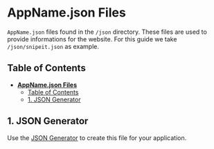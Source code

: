 # **AppName<span></span>.json Files**

 `AppName.json` files found in the `/json` directory. These files are used to provide informations for the website. For this guide we take `/json/snipeit.json` as example.

## Table of Contents

- [**AppName.json Files**](#appnamejson-files)
  - [Table of Contents](#table-of-contents)
  - [1. JSON Generator](#1-json-generator)

## 1. JSON Generator

Use the [JSON Generator](https://aslater3.github.io/ProxmoxVE/json-editor) to create this file for your application.
